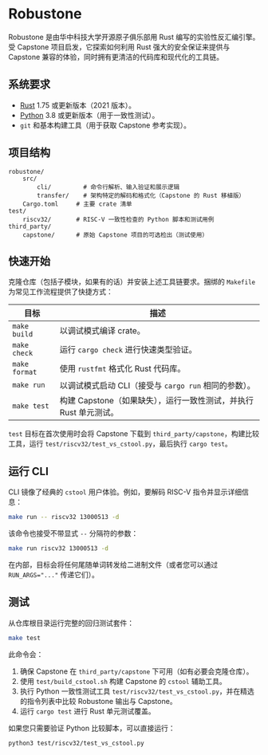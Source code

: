 # Robustone

Robustone 是由华中科技大学开源原子俱乐部用 Rust 编写的实验性反汇编引擎。受 Capstone 项目启发，它探索如何利用 Rust 强大的安全保证来提供与 Capstone 兼容的体验，同时拥有更清洁的代码库和现代化的工具链。

## 系统要求

- [Rust](https://www.rust-lang.org/tools/install) 1.75 或更新版本（2021 版本）。
- [Python](https://www.python.org/) 3.8 或更新版本（用于一致性测试）。
- `git` 和基本构建工具（用于获取 Capstone 参考实现）。

## 项目结构

```
robustone/
	src/
		cli/         # 命令行解析、输入验证和展示逻辑
		transfer/    # 架构特定的解码和格式化（Capstone 的 Rust 移植版）
	Cargo.toml     # 主要 crate 清单
test/
	riscv32/       # RISC-V 一致性检查的 Python 脚本和测试用例
third_party/
	capstone/      # 原始 Capstone 项目的可选检出（测试使用）
```

## 快速开始

克隆仓库（包括子模块，如果有的话）并安装上述工具链要求。捆绑的 `Makefile` 为常见工作流程提供了快捷方式：

| 目标          | 描述 |
| ------------- | ---- |
| `make build`  | 以调试模式编译 crate。 |
| `make check`  | 运行 `cargo check` 进行快速类型验证。 |
| `make format` | 使用 `rustfmt` 格式化 Rust 代码库。 |
| `make run`    | 以调试模式启动 CLI（接受与 `cargo run` 相同的参数）。 |
| `make test`   | 构建 Capstone（如果缺失），运行一致性测试，并执行 Rust 单元测试。 |

`test` 目标在首次使用时会将 Capstone 下载到 `third_party/capstone`，构建比较工具，运行 `test/riscv32/test_vs_cstool.py`，最后执行 `cargo test`。

## 运行 CLI

CLI 镜像了经典的 `cstool` 用户体验。例如，要解码 RISC-V 指令并显示详细信息：

```bash
make run -- riscv32 13000513 -d
```

该命令也接受不带显式 `--` 分隔符的参数：

```bash
make run riscv32 13000513 -d
```

在内部，目标会将任何尾随单词转发给二进制文件（或者您可以通过 `RUN_ARGS="..."` 传递它们）。

## 测试

从仓库根目录运行完整的回归测试套件：

```bash
make test
```

此命令会：

1. 确保 Capstone 在 `third_party/capstone` 下可用（如有必要会克隆仓库）。
2. 使用 `test/build_cstool.sh` 构建 Capstone 的 `cstool` 辅助工具。
3. 执行 Python 一致性测试工具 `test/riscv32/test_vs_cstool.py`，并在精选的指令列表中比较 Robustone 输出与 Capstone。
4. 运行 `cargo test` 进行 Rust 单元测试覆盖。

如果您只需要验证 Python 比较脚本，可以直接运行：

```bash
python3 test/riscv32/test_vs_cstool.py
```
